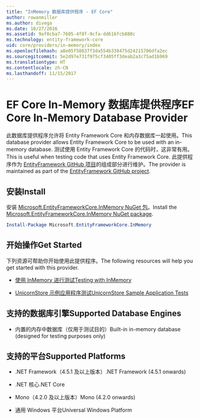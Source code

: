 ```yaml
---
title: "InMemory 数据库提供程序 - EF Core"
author: rowanmiller
ms.author: divega
ms.date: 10/27/2016
ms.assetid: 9af0cba7-7605-4f8f-9cfa-dd616fcb880c
ms.technology: entity-framework-core
uid: core/providers/in-memory/index
ms.openlocfilehash: a8e05f50837f3da554b338475d24215706dfa2ec
ms.sourcegitcommit: 5e2d97e731f975cf3405ff3deab2a3c75ad1b969
ms.translationtype: HT
ms.contentlocale: zh-CN
ms.lasthandoff: 11/15/2017
---
```

# <a name="ef-core-in-memory-database-provider"></a><span data-ttu-id="b4614-102">EF Core In-Memory 数据库提供程序</span><span class="sxs-lookup"><span data-stu-id="b4614-102">EF Core In-Memory Database Provider</span></span>

<span data-ttu-id="b4614-103">此数据库提供程序允许将 Entity Framework Core 和内存数据库一起使用。</span><span class="sxs-lookup"><span data-stu-id="b4614-103">This database provider allows Entity Framework Core to be used with an in-memory database.</span></span> <span data-ttu-id="b4614-104">测试使用 Entity Framework Core 的代码时，这非常有用。</span><span class="sxs-lookup"><span data-stu-id="b4614-104">This is useful when testing code that uses Entity Framework Core.</span></span> <span data-ttu-id="b4614-105">此提供程序作为 [EntityFramework GitHub 项目](https://github.com/aspnet/EntityFramework)的组成部分进行维护。</span><span class="sxs-lookup"><span data-stu-id="b4614-105">The provider is maintained as part of the [EntityFramework GitHub project](https://github.com/aspnet/EntityFramework).</span></span>

## <a name="install"></a><span data-ttu-id="b4614-106">安装</span><span class="sxs-lookup"><span data-stu-id="b4614-106">Install</span></span>

<span data-ttu-id="b4614-107">安装 [Microsoft.EntityFrameworkCore.InMemory NuGet 包](https://www.nuget.org/packages/Microsoft.EntityFrameworkCore.InMemory/)。</span><span class="sxs-lookup"><span data-stu-id="b4614-107">Install the [Microsoft.EntityFrameworkCore.InMemory NuGet package](https://www.nuget.org/packages/Microsoft.EntityFrameworkCore.InMemory/).</span></span>

``` powershell
Install-Package Microsoft.EntityFrameworkCore.InMemory
```

## <a name="get-started"></a><span data-ttu-id="b4614-108">开始操作</span><span class="sxs-lookup"><span data-stu-id="b4614-108">Get Started</span></span>

<span data-ttu-id="b4614-109">下列资源可帮助你开始使用此提供程序。</span><span class="sxs-lookup"><span data-stu-id="b4614-109">The following resources will help you get started with this provider.</span></span>
* [<span data-ttu-id="b4614-110">使用 InMemory 进行测试</span><span class="sxs-lookup"><span data-stu-id="b4614-110">Testing with InMemory</span></span>](../../miscellaneous/testing/in-memory.md)

* [<span data-ttu-id="b4614-111">UnicornStore 示例应用程序测试</span><span class="sxs-lookup"><span data-stu-id="b4614-111">UnicornStore Sample Application Tests</span></span>](https://github.com/rowanmiller/UnicornStore/blob/master/UnicornStore/src/UnicornStore.Tests/Controllers/ShippingControllerTests.cs)

## <a name="supported-database-engines"></a><span data-ttu-id="b4614-112">支持的数据库引擎</span><span class="sxs-lookup"><span data-stu-id="b4614-112">Supported Database Engines</span></span>

* <span data-ttu-id="b4614-113">内置的内存中数据库（仅用于测试目的）</span><span class="sxs-lookup"><span data-stu-id="b4614-113">Built-in in-memory database (designed for testing purposes only)</span></span>

## <a name="supported-platforms"></a><span data-ttu-id="b4614-114">支持的平台</span><span class="sxs-lookup"><span data-stu-id="b4614-114">Supported Platforms</span></span>

* <span data-ttu-id="b4614-115">.NET Framework（4.5.1 及以上版本）</span><span class="sxs-lookup"><span data-stu-id="b4614-115">.NET Framework (4.5.1 onwards)</span></span>

* <span data-ttu-id="b4614-116">.NET 核心</span><span class="sxs-lookup"><span data-stu-id="b4614-116">.NET Core</span></span>

* <span data-ttu-id="b4614-117">Mono（4.2.0 及以上版本）</span><span class="sxs-lookup"><span data-stu-id="b4614-117">Mono (4.2.0 onwards)</span></span>

* <span data-ttu-id="b4614-118">通用 Windows 平台</span><span class="sxs-lookup"><span data-stu-id="b4614-118">Universal Windows Platform</span></span>
